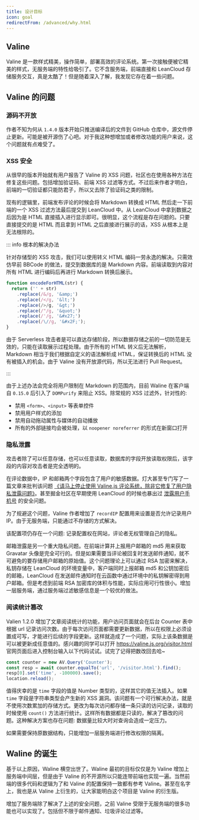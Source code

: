 ```yaml
---
title: 设计目标
icon: goal
redirectFrom: /advanced/why.html
---
```


## Valine

Valine 是一款样式精美，操作简单，部署高效的评论系统。第一次接触便被它精美的样式，无服务端的特性给吸引了。它不含服务端，前端直接和 LeanCloud 存储服务交互，真是太酷了！但是随着深入了解，我发现它存在着一些问题。

## Valine 的问题

### 源码不开放

作者不知为何从 `1.4.0` 版本开始只推送编译后的文件到 GitHub 仓库中，源文件停止更新。可能是被开源伤了心吧。对于我这种想增加或者修改功能的用户来说，这个问题就有点难受了。

### XSS 安全

从很早的版本开始就有用户报告了 Valine 的 XSS 问题，社区也在使用各种方法在修复这些问题。包括增加验证码、前端 XSS 过滤等方式。不过后来作者才明白，前端的一切验证都只能防君子，所以又去除了验证码之类的限制。

现有的逻辑里，前端发布评论的时候会将 Markdown 转换成 HTML 然后走一下前端的一个 XSS 过滤方法最后提交到 LeanCloud 中。从 LeanCloud 中拿到数据之后因为是 HTML 直接插入进行显示即可。很明显，这个流程是存在问题的。只要直接提交的是 HTML 而且拿到 HTML 之后直接进行展示的话，XSS 从根本上是无法根除的。

::: info 根本的解决办法

针对存储型的 XSS 攻击，我们可以使用转义 HTML 编码一劳永逸的解决。只需效仿早前 BBCode 的做法，提交到数据库的是 Markdown 内容。前端读取到内容对所有 HTML 进行编码后再进行 Markdown 转换后展示。

```js
function encodeForHTML(str) {
  return ('' + str)
    .replace(/&/g, '&amp;')
    .replace(/</g, '&lt;')
    .replace(/>/g, '&gt;')
    .replace(/"/g, '&quot;')
    .replace(/'/g, '&#x27;')
    .replace(/\//g, '&#x2F;');
}
```

由于 Serverless 攻击者是可以直达存储阶段，所以数据存储之前的一切防范是无效的，只能在读取展示过程处理。由于所有的 HTML 转义后无法解析，Markdown 相当于我们根据自定义的语法解析成 HTML，保证转换后的 HTML 没有被插入的机会。由于 Valine 没有开放源代码，所以无法进行 Pull Request。

:::

由于上述办法会完全将用户限制在 Markdown 的范围内，目前 Waline 在客户端自 `0.15.0` 后引入了 `DOMPurify` 来阻止 XSS。除常规的 XSS 过滤外，针对性的:

- 禁用 `<form>`、`<input>` 等表单控件
- 禁用用户样式的添加
- 禁用自动拖动属性与媒体的自动播放
- 所有的外部链接均会被处理，以 `noopener noreferrer` 的形式在新窗口打开

### 隐私泄露

攻击者除了可以任意存储，也可以任意读取，数据库的字段开放读取权限后，该字段的内容对攻击者是完全透明的。

在评论数据中，IP 和邮箱两个字段包含了用户的敏感数据。灯大甚至专门写了一篇文章来批判该问题 [《请马上停止使用 Valine.js 评论系统，除非它修复了用户隐私泄露问题》](https://ttys3.dev/blog/please-stop-using-valine-js-comment-system-until-it-fixed-the-privacy-leaking-problem)。甚至掘金社区在早期使用 LeanCloud 的时候也暴出过 [泄露用户手机号](https://m.weibo.cn/detail/4568007327622344?cid=4568044392682999) 的安全问题。

为了规避这个问题，Valine 作者增加了 `recordIP` 配置用来设置是否允许记录用户 IP。由于无服务端，只能通过不存储的方式解决。

该配置项仍存在一个问题: 记录配置权在网站，评论者无权管理自己的隐私。

邮箱泄露是另一个重大隐私问题。在前端计算并上报用户邮箱的 md5 用来获取 Gravatar 头像是完全可行的。但是如果需要当评论被回复时发送邮件通知，就不可避免的要存储用户邮箱的原始值。这个问题理论上可以通过 RSA 加密来解决，私钥存储在 LeanCloud 的环境变量中，客户端同时上报邮箱 md5 和公钥加密后的邮箱，LeanCloud 在发送邮件通知时在云函数中通过环境中的私钥解密得到用户邮箱。但是考虑到前端 RSA 加密库的体积与性能，实际应用可行性很小。增加一层服务端，通过服务端过滤敏感信息是一个较优的做法。

### 阅读统计篡改

Valien 1.2.0 增加了文章阅读统计的功能，用户访问页面就会在后台 Counter 表中根据 url 记录访问次数。由于每次访问页面都需要更新数据，所以在权限上必须设置成可写，才能进行后续的字段更新。这样就造成了一个问题，实际上该条数据是可以被更新成任意值的。感兴趣的同学可以打开 <https://valine.js.org/visitor.html> 官网页面后进入控制台输入以下代码试试。试完了记得把数改回去哈~

```js
const counter = new AV.Query('Counter');
const resp = await counter.equalTo('url', '/visitor.html').find();
resp[0].set('time', -100000).save();
location.reload();
```

值得庆幸的是 `time` 字段的值是 Number 类型的，这样其它的值无法插入。如果 `time` 字段是字符串类型会产生新的 XSS 漏洞。该问题有一个可行解决办法，就是不使用次数累加的存储方式。更改为每次访问都存储一条只读的访问记录，读取的时候使用 `count()` 方法进行统计。这样所有数据都是只读的，解决了篡改的问题。这种解决方案也存在问题: 数据量比较大时对查询会造成一定压力。

如果需要保持原数据结构，只能增加一层服务端进行修改权限的隔离。

## Waline 的诞生

基于以上原因，Waline 横空出世了。Waline 最初的目标仅仅是为 Valine 增加上服务端中间层，但是由于 Valine 的不开源所以只能连带前端也实现一遍。当然前端的很多代码和逻辑为了和 Valine 的配置保持一致都有参考 Valine。甚至在名字上，我也是从 Valine 上衍生的，让大家能明白这个项目是 Valine 的衍生版。

增加了服务端除了解决了上述的安全问题，之前 Valine 受限于无服务端的很多功能也可以实现了。包括但不限于邮件通知、垃圾评论过滤等。
